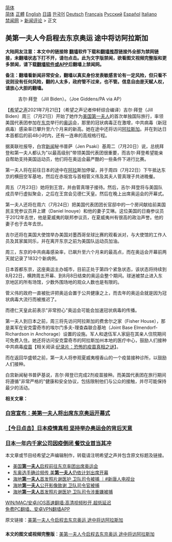  <!-- 面包屑导航 --> <div class="breadcrumb"><!-- GTranslate: https://gtranslate.io/ -->  <div class="switcher notranslate">  <div class="selected">  <a href="#" onclick="return false;"> 简体</a>  </div>  <div class="option">  <a href="https://www.bannedbook.org" onclick="doGTranslate('zh-CN|zh-CN');jQuery('div.switcher div.selected a').html(jQuery(this).html());return false;" title="简体中文" class="nturl selected"> 简体</a>  <a href="https://www.bannedbook.org/zh-tw/" onclick="doGTranslate('zh-CN|zh-TW');jQuery('div.switcher div.selected a').html(jQuery(this).html());return false;" title="繁體中文" class="nturl"> 正體</a>  <a href="https://www.bannedbook.org/en/" onclick="doGTranslate('zh-CN|en');jQuery('div.switcher div.selected a').html(jQuery(this).html());return false;" title="English" class="nturl"> English</a>  <a href="https://www.bannedbook.org/ja/" onclick="doGTranslate('zh-CN|ja');jQuery('div.switcher div.selected a').html(jQuery(this).html());return false;" title="日本語" class="nturl"> 日語</a>  <a href="https://www.bannedbook.org/ko/" onclick="doGTranslate('zh-CN|ko');jQuery('div.switcher div.selected a').html(jQuery(this).html());return false;" title="한국어" class="nturl"> 한국어</a>  <a href="https://www.bannedbook.org/de/" onclick="doGTranslate('zh-CN|de');jQuery('div.switcher div.selected a').html(jQuery(this).html());return false;" title="Deutsch" class="nturl"> Deutsch</a>  <a href="https://www.bannedbook.org/fr/" onclick="doGTranslate('zh-CN|fr');jQuery('div.switcher div.selected a').html(jQuery(this).html());return false;" title="Français" class="nturl"> Français</a>  <a href="https://www.bannedbook.org/ru/" onclick="doGTranslate('zh-CN|ru');jQuery('div.switcher div.selected a').html(jQuery(this).html());return false;" title="Русский" class="nturl"> Русский</a>  <a href="https://www.bannedbook.org/es/" onclick="doGTranslate('zh-CN|es');jQuery('div.switcher div.selected a').html(jQuery(this).html());return false;" title="Español" class="nturl"> Español</a>  <a href="https://www.bannedbook.org/it/" onclick="doGTranslate('zh-CN|it');jQuery('div.switcher div.selected a').html(jQuery(this).html());return false;" title="Italiano" class="nturl"> Italiano</a>  </div>  </div>      <div class='breadcrumb-sub'><!-- Breadcrumb NavXT 6.3.0 --> <a href="https://www.bannedbook.org/" class="home">禁闻网</a> &gt; <a href="https://www.bannedbook.org/bnews/comments/" class="category">新闻评论</a> &gt; 正文</div></div><h2>美第一夫人今启程去东京奥运 途中将访阿拉斯加</h2> <p class="notice"><b>大陆网友注意：本文中的链接除 <a href="https://github.com/bannedbook/fanqiang" >翻墙</a>软件下载和<a href="https://github.com/killgcd/justmysocks/blob/master/README.md">翻墙推荐</a>链接外全部为禁网链接，未翻墙状态下打不开，请勿点击。此为文字版禁闻，欲看图文视频完整版和更多禁闻，请下载<a href="https://github.com/bannedbook/fanqiang">翻墙软件或APP</a>后翻墙上禁闻网。</p><p>备注：翻墙看新闻非常安全，翻墙以真实身份发表敏感言论有一定风险，但只看不说则没有任何风险，翻的人太多，政府管不过来，也不管。信息自由是天赋人权，请放心大胆的翻墙。</b></p>  <div class="entry"> <figure> <p><figcaption>吉尔·拜登 （Jill Biden）。（Joe Giddens/PA via AP）</figcaption></figure> <p>【<span class='wp_keywordlink_affiliate'><a href="https://www.soundofhope.org" title="希望之声" target="_blank">希望之声</a></span>2021年7月21日】（希望之声记者仲轩综合编译）吉尔·拜登（Jill Biden）周三（7月21日）开始了她作为<a href="https://www.bannedbook.org/bnews/tag/%e7%be%8e%e5%9b%bd/" class="st_tag internal_tag" rel="tag" title="标签 美国 下的日志">美国</a><a href="https://www.bannedbook.org/bnews/tag/%e7%ac%ac%e4%b8%80%e5%a4%ab%e4%ba%ba/" class="st_tag internal_tag" rel="tag" title="标签 第一夫人 下的日志">第一夫人</a>的首次单独国际旅行，率领美国代表团参加在<a href="https://www.bannedbook.org/bnews/tag/%e4%b8%9c%e4%ba%ac/" class="st_tag internal_tag" rel="tag" title="标签 东京 下的日志">东京</a>举行的<a href="https://www.bannedbook.org/bnews/tag/%e5%a5%a5%e8%bf%90/" class="st_tag internal_tag" rel="tag" title="标签 奥运 下的日志">奥运</a>会，那里的冠状病毒正在激增，中共病毒（新冠病毒）感染率已攀升至六个月来的新高。她在途中还将访问<a href="https://www.bannedbook.org/bnews/tag/%e9%98%bf%e6%8b%89%e6%96%af%e5%8a%a0/" class="st_tag internal_tag" rel="tag" title="标签 阿拉斯加 下的日志">阿拉斯加</a>。并在到达日本首都后的前48小时内，还有一连串的高规格行程。</p> <p>据美联社报导，白宫<span class='wp_keywordlink_affiliate'><a href="https://www.bannedbook.org/" title="新闻">新闻</a></span>秘书普萨（Jen Psaki）基周二（7月20日）说，总统拜登和第一夫人都认为&quot;以最高级别&quot;带领美国代表团很重要，而吉尔·拜登希望能亲自帮助支持美国运动员，他们将在奥运会最严酷的一些条件下进行比赛。</p> <p>第一夫人将在前往日本的途中在<a href="https://www.bannedbook.org/bnews/tag/%E9%98%BF%E6%8B%89/" class="st_tag internal_tag" rel="tag" title="标签 阿拉 下的日志">阿拉</a>斯加停留，并于周四（7月22日）下午抵达东京的横田空军基地，然后在赤坂宫与首相菅义伟及其夫人菅真理子共进晚餐。</p> <p>周五（7月23日）她将到王宫，并由菅真理子接待。然后，吉尔·拜登将与美国队成员举行虚拟聚会，之后在王宫会见德仁天皇。然后在晚上出席奥运会的开幕式。</p>  <p>第一夫人还将在周六（7月24日）把美国代表团团长官邸中的一个房间献给前美国民主党参议员井上建（Daniel Inouye）和他的妻子艾琳。这位美国的日裔参议员于2012年去世，他是夏威夷的联邦参议员，在夏威夷州有很高的政治声誉。他的妻子也于去年去世。</p> <p>吉尔还将在美国大使馆举办美国对墨西哥垒球比赛的观看派对，与大使馆的工作人员及其家属同乐，并在离开东京之前为美国队运动员加油。</p> <p>周三，东京的中共病毒感染率，已飙升至六个月来的最高点，而在奥运会开幕前两天就记录了1832个新病例。</p> <p>日本首都东京，这座奥运主办城市，目前正处于第四个紧急状态，该状态将持续到8月22日，横跨周五开幕、到8月8日结束的奥运会整个期间。球迷被禁止进入东京地区的所有场馆，少数外围场地的观众人数也是有限的。</p>  <p>菅义伟的政府一直被批评把奥运会置于公共健康之上，而去年的奥运会就是因为冠状病毒大流行而被推迟了。</p> <p>而德仁天皇此前表示&quot;非常担心&quot;奥运会可能会加速冠状病毒的传播。</p> <p>第一夫人到日本之前，周三将先访问阿拉斯加的费舍尔之家（Fisher House），那是美军在安克雷奇市的埃尔门多夫-理查森联合基地（Joint Base Elmendorf-Richardson in Anchorage）设置的设施。军人和退伍军人家庭在其亲人住院期间可免费入住。她还将访问安克雷奇市的阿拉斯加州本地的医疗中心，鼓励人们接种中共病毒<span class='wp_keywordlink'><a href="https://www.bannedbook.org/bnews/tculture/20160630/551027.html" title="疫苗" target="_blank">疫苗</a></span>【相关阅读:<a href='https://www.bannedbook.org/bnews/topimagenews/20180408/925060.html' target='_blank'>纪录片：恐怖的疫苗真相之谜</a>】。</p> <p>而在返回华盛顿之前，第一夫人将参观夏威夷檀香山的一个疫苗接种诊所，以鼓励人们接种。</p>  <p>白宫新闻秘书普萨基说，吉尔·拜登已完成2剂疫苗接种。而美国代表团在旅行期间将遵循&quot;非常严格的&quot;健康和安全协议，包括限制他们与公众的接触，并尽可能保持最少的活动。</p> <p><strong>相关文章：</strong></p> <h3><a href="https://www.soundofhope.org/post/525356?lang=b5">白宫宣布：美第一夫人将出席东京奥运开幕式</a></h3> <h3><a href="https://www.soundofhope.org/post/526070?lang=b5">【今日点击】日本疫情真相 坚持举办奥运会的背后天意</a></h3> <h3><a href="https://www.soundofhope.org/post/480242?lang=b5">日本一年内千家公司因疫倒闭 餐饮业首当其冲</a></h3> <p>本文章或节目经希望之声编辑制作，转载请注明希望之声并包含原文标题及链接。 </p> <ul class='op-related-articles' title='相关阅读'> <li><a href='https://www.bannedbook.org/bnews/worldnews/usa/20210721/1591410.html' target='_blank'>美国<b>第一夫人</b>启程前往东京率团出席奥运会</a></li> <li><a href='https://www.bannedbook.org/bnews/comments/20210720/1590554.html' target='_blank'>东奥选手确诊频传 美<b>第一夫人</b>仍依计划出席开幕</a></li> <li><a href='https://www.bannedbook.org/bnews/bannedvideo/20210716/1588434.html' target='_blank'>海地<b>第一夫人</b>首发照片谢医护 卫队司令被捕 ｜#新唐人电视台</a></li> <li><a href='https://www.bannedbook.org/bnews/comments/20210716/1588396.html' target='_blank'>海地<b>第一夫人</b>公开影像致谢 卫队司令官被捕</a></li> <li><a href='https://www.bannedbook.org/bnews/taiwannews/20210716/1588320.html' target='_blank'>海地<b>第一夫人</b>首发照片谢医护 卫队司令涉重嫌被捕</a></li> </ul> <p class="texttj"> <a href="https://github.com/bannedbook/fanqiang/wiki/V2ray%E6%9C%BA%E5%9C%BA" target="_blank">WIN/MAC/安卓/iOS高速翻墙:高清视频秒开,超低延迟</a><br/> <a href="https://github.com/bannedbook/fanqiang/wiki/%E7%A6%81%E9%97%BB%E7%BD%91%E5%AE%89%E5%8D%93%E7%BF%BB%E5%A2%99%E6%96%B0%E9%97%BBAPP" target="_blank">免费PC翻墙、安卓VPN翻墙APP</a></p> <p>原文链接：<a class="src_link"  href="https://www.soundofhope.org/post/527879" target="_blank">美第一夫人今启程去东京奥运 途中将访阿拉斯加</a></p><a name='sharetosocial'></a>  <div style="margin-bottom:5px;padding-bottom:5px;clear:both"> <div id="archive-pix-1" class="banner-ads"> <!-- AuctionX Display platform tag START --> <div id="26318x728x90x621x_ADSLOT2" clicktrack="%%CLICK_URL_ESC%%"></div> <!-- AuctionX Display platform tag END --> </div> <div id="archive-pix-2" class="banner-ads"> <!-- AuctionX Display platform tag START --> <div id="26315x300x250x621x_ADSLOT2" clicktrack="%%CLICK_URL_ESC%%"></div> <!-- AuctionX Display platform tag END --> </div> </div>  <div id="archive-pix-1" class="banner-ads"> <!-- AuctionX Display platform tag START --> <div id="26318x728x90x621x_ADSLOT3" clicktrack="%%CLICK_URL_ESC%%"></div> <!-- AuctionX Display platform tag END --> </div> <div><b>本文的图文或视频完整版</b>：<a href='https://www.bannedbook.org/bnews/comments/20210722/1591629.html'>美第一夫人今启程去东京奥运 途中将访阿拉斯加</a></div>  </div><!--END ENTRY--> 